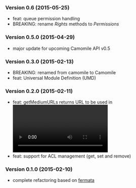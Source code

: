 ### Version 0.6 (2015-05-25)

  - feat: queue permission handling
  - BREAKING: rename *Rights* methods to *Permissions*

### Version 0.5.0 (2015-04-29)

  - major update for upcoming Camomile API v0.5

### Version 0.3.0 (2015-02-13)

  - BREAKING: renamed from camomile to Camomile
  - feat: Universal Module Definition (UMD)

### Version 0.2.0 (2015-02-11)

  - feat: getMediumURLs returns URL to be used in <video> src attribute
  - feat: support for ACL management (get, set and remove)

### Version 0.1.0 (2015-02-10)

  - complete refactoring based on [fermata](https://github.com/natevw/fermata)

